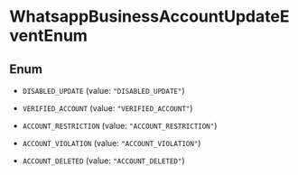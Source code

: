 

# WhatsappBusinessAccountUpdateEventEnum

## Enum


* `DISABLED_UPDATE` (value: `"DISABLED_UPDATE"`)

* `VERIFIED_ACCOUNT` (value: `"VERIFIED_ACCOUNT"`)

* `ACCOUNT_RESTRICTION` (value: `"ACCOUNT_RESTRICTION"`)

* `ACCOUNT_VIOLATION` (value: `"ACCOUNT_VIOLATION"`)

* `ACCOUNT_DELETED` (value: `"ACCOUNT_DELETED"`)



